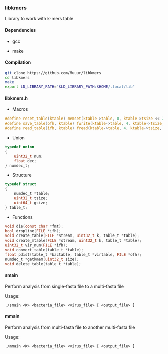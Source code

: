 ### libkmers

Library to work with k-mers table

#### Dependencies

- gcc

- make

#### Compilation

```bash
git clone https://github.com/Muuur/libkmers
cd libkmers
make
export LD_LIBRARY_PATH="$LD_LIBRARY_PATH:$HOME/.local/lib"
```

#### libkmers.h

- Macros

```c
#define reset_table(ktable) memset(ktable->table, 0, ktable->tsize << 2)
#define save_table(ofh, ktable) fwrite(ktable->table, 4, ktable->tsize, ofh)
#define read_table(ifh, ktable) fread(ktable->table, 4, ktable->tsize, ifh)
```

- Union

```c
typedef union
{
	uint32_t num;
	float dec;
} numdec_t;
```

- Structure

```c
typedef struct
{
	numdec_t *table;
	uint32_t tsize;
	uint64_t gsize;
} table_t;
```

- Functions

```c
void die(const char *fmt);
bool dropline(FILE *ifh);
void create_table(FILE *stream, uint32_t k, table_t *table);
void create_mtable(FILE *stream, uint32_t k, table_t *table);
uint32_t vir_num(FILE *ifh);
void convert_table(table_t *table);
float pdist(table_t *bactable, table_t *virtable, FILE *ofh);
numdec_t *getkmem(uint32_t size);
void delete_table(table_t *table);
```

#### smain

Perform analysis from single-fasta file to a multi-fasta file

Usage:

`./smain <K> <bacteria_file> <virus_file> [ <output_file> ]`

#### mmain

Perform analysis from multi-fasta file to another multi-fasta file

Usage:

`./mmain <K> <bacteria_file> <virus_file> [ <output_file> ]`
